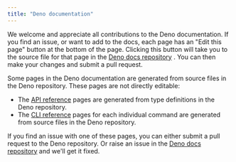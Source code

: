 ```yaml
---
title: "Deno documentation"
---
```


We welcome and appreciate all contributions to the Deno documentation. If you
find an issue, or want to add to the docs, each page has an "Edit this page"
button at the bottom of the page. Clicking this button will take you to the
source file for that page in the
[Deno docs repository](https://github.com/denoland/docs/) . You can then make
your changes and submit a pull request.

Some pages in the Deno documentation are generated from source files in the Deno
repository. These pages are not directly editable:

- The [API reference](/api/deno/) pages are generated from type definitions in
  the Deno repository.
- The [CLI reference](/runtime/reference/cli/) pages for each individual command
  are generated from source files in the Deno repository.

If you find an issue with one of these pages, you can either submit a pull
request to the Deno repository. Or raise an issue in the
[Deno docs repository](https://github.com/denoland/docs/issues) and we'll get it
fixed.
